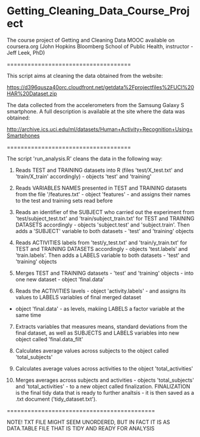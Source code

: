 Getting_Cleaning_Data_Course_Project
====================================

The course project of Getting and Cleaning Data MOOC available on coursera.org (John Hopkins Bloomberg School of Public Health, instructor - Jeff Leek, PhD)

====================================

This script aims at cleaning the data obtained from the website:

https://d396qusza40orc.cloudfront.net/getdata%2Fprojectfiles%2FUCI%20HAR%20Dataset.zip 

The data collected from the accelerometers from the Samsung Galaxy S smartphone. A full description is available at the site
where the data was obtained:

http://archive.ics.uci.edu/ml/datasets/Human+Activity+Recognition+Using+Smartphones

====================================

The script 'run_analysis.R' cleans the data in the following way:

1) Reads TEST and TRAINING datasets into R (files 'test/X_test.txt' and 'train/X_train' accordingly) - objects 'test' and
'training'

2) Reads VARIABLES NAMES presented in TEST and TRAINING datasets from the file '/features.txt' - object 'features' - and
assigns their names to the test and training sets read before

3) Reads an identifier of the SUBJECT who carried out the experiment from 'test/subject_test.txt' and 
'train/subject_train.txt' for TEST and TRAINING DATASETS accordingly - objects 'subject.test' and 'subject.train'. Then adds
a 'SUBJECT' variable to both datasets - 'test' and 'training' objects

4) Reads ACTIVITIES labels from 'test/y_test.txt' and 'train/y_train.txt' for TEST and TRAINING DATASETS accordingly - objects
'test.labels' and 'train.labels'. Then adds a LABELS variable to both datasets - 'test' and 'training' objects

5) Merges TEST and TRAINING datasets - 'test' and 'training' objects - into one new dataset - object 'final.data'

6) Reads the ACTIVITIES lavels - object 'activity.labels' - and assigns its values to LABELS variables of final merged dataset
- object 'final.data' - as levels, makiing LABELS a factor variable at the same time

7) Extracts variables that measures means, standard deviations from the final dataset, as well as SUBJECTS and LABELS
variables into new object called 'final.data_filt'

8) Calculates average values across subjects to the object called 'total_subjects'

9) Calculates average values across activities to the object 'total_activities'

10) Merges averages across subjects and activities - objects 'total_subjects' and 'total_activities' - to a new object
called finalization. FINALIZATION is the final tidy data that is ready to further analtsis - it is then saved as a 
.txt document ('tidy_dataset.txt'). 

===========================================

NOTE! TXT FILE MIGHT SEEM UNORDERED, BUT IN FACT IT IS AS DATA.TABLE FILE THAT IS TIDY AND READY FOR ANALYSIS


